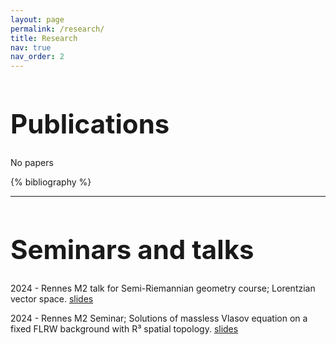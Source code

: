 ```yaml
---
layout: page
permalink: /research/
title: Research
nav: true
nav_order: 2
---
```

 <h1 style="font-size:3em; font-weight:bold;">Publications</h1> 

No papers

 <!-- _pages/research.md -->
 <div class="research">

 {% bibliography %}

 </div>

---


<h1 style="font-size:3em; font-weight:bold;">Seminars and talks</h1> 
 
   2024 - Rennes M2 talk for Semi-Riemannian geometry course; Lorentzian vector space. [slides](https://victorfuentesl.github.io/assets/pdf/Semi_Riemannian_Geometry_beamer.pdf)

   2024 - Rennes M2 Seminar; Solutions of massless Vlasov equation on a fixed FLRW background with R³ spatial topology. [slides](https://victorfuentesl.github.io/assets/pdf/Seminar_M2_Beamer-2.pdf)

 
